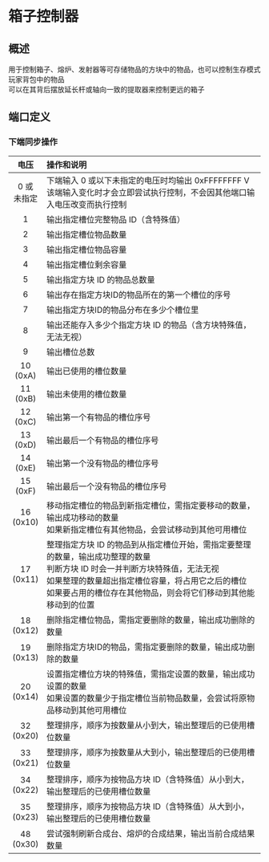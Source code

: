 <script setup lang="ts">
import ElectricConnection from "../../../components/ElectricElement/ElectricConnection";
import ElectricConnectorType from "../../../components/ElectricElement/ElectricConnectorType";
import ElectricConnectorDirection from "../../../components/ElectricElement/ElectricConnectorDirection";
import ElectricConnectionDisplayMode from "../../../components/ElectricElement/ElectricConnectionDisplayMode";
import IOPort from "../../../components/ElectricElement/IOPort";
import ElectricElement from "../../../components/ElectricElement/ElectricElement.vue";

let connections = [
    new ElectricConnection(ElectricConnectorDirection.Top, ElectricConnectorType.Output, ElectricConnectionDisplayMode.BitWidth, [
        new IOPort(1, 32, "输出结果", "因为结果经常为 0，所以默认输出 0xFFFFFFFF V，出错时也输出此结果")
    ]),
    new ElectricConnection(ElectricConnectorDirection.Right, ElectricConnectorType.Input, ElectricConnectionDisplayMode.StartAndEnd, [
        new IOPort(1, 8, "槽位", "指定控制第 n+1 个槽位"),
        new IOPort(9, 16, "数量", "指定要被控制的物品数量"),
        new IOPort(17, 17, "是否判断特殊值", "详见`方块特殊值`"),
        new IOPort(18, 18, "是否全部数量", "为 1 时忽略`指定数量`，改为尽可能控制所有符合条件的物品"),
        new IOPort(19, 19, "是否控制玩家背包", "为 0 时控制该电路板**背面**的箱子等可以存储物品的方块  \n为 1 时改为控制生存模式玩家的背包"),
        new IOPort(20, 24, "玩家序号", "当控制生存模式玩家的背包时，指定要控制第几个玩家的背包"),
        new IOPort(25, 32, "新槽位", "下端同步操作为`移动指定槽位的物品到新指定槽位`时的参数")
    ]),
        new ElectricConnection(ElectricConnectorDirection.Bottom, ElectricConnectorType.Input, ElectricConnectionDisplayMode.BitWidth, [
        new IOPort(1, 32, "同步操作", "另见下表")
    ]),
    new ElectricConnection(ElectricConnectorDirection.Left, ElectricConnectorType.Input, ElectricConnectionDisplayMode.StartAndEnd, [
        new IOPort(1, 10, "方块 ID", "如果该部分大于 0，将判断物品的方块 ID 是否与该部分相等"),
        new IOPort(11, 14, "空", "无作用"),
        new IOPort(15, 32, "方块特殊值", "如果`方块 ID`部分大于 0，且`是否判断特殊值`为 1，将判断物品的方块特殊值是否与该部分相等")
    ])
];
</script>

# 箱子控制器 <Badge text="v2.0"/>

## 概述

用于控制箱子、熔炉、发射器等可存储物品的方块中的物品，也可以控制生存模式玩家背包中的物品  
可以在其背后摆放延长杆或轴向一致的提取器来控制更远的箱子

## 端口定义

<ElectricElement imgAltPrefix="箱子控制器" :connections="connections" imgSrc="/images/expand/transportation/GVInventoryControllerBlock.webp"/>

### 下端同步操作

|      电压       | 操作和说明                                                                                                                                     |
|:-------------:|:------------------------------------------------------------------------------------------------------------------------------------------|
|  0 或<br/>未指定  | 下端输入 0 或以下未指定的电压时均输出 0xFFFFFFFF V<br/>该端输入变化时才会立即尝试执行控制，不会因其他端口输入电压改变而执行控制                                                                |
|       1       | 输出指定槽位完整物品 ID（含特殊值）                                                                                                                       |
|       2       | 输出指定槽位物品数量                                                                                                                                |
|       3       | 输出指定槽位物品容量                                                                                                                                |
|       4       | 输出指定槽位剩余容量                                                                                                                                |
|       5       | 输出指定方块 ID 的物品总数量                                                                                                                          |
|       6       | 输出存在指定方块ID的物品所在的第一个槽位的序号                                                                                                                  |
|       7       | 输出指定方块ID的物品分布在多少个槽位里                                                                                                                      |
|       8       | 输出还能存入多少个指定方块 ID 的物品（含方块特殊值，无法无视）                                                                                                         |
|       9       | 输出槽位总数                                                                                                                                    |
| 10<br/>(0xA)  | 输出已使用的槽位数量                                                                                                                                |
| 11<br/>(0xB)  | 输出未使用的槽位数量                                                                                                                                |
| 12<br/>(0xC)  | 输出第一个有物品的槽位序号                                                                                                                             |
| 13<br/>(0xD)  | 输出最后一个有物品的槽位序号                                                                                                                            |
| 14<br/>(0xE)  | 输出第一个没有物品的槽位序号                                                                                                                            |
| 15<br/>(0xF)  | 输出最后一个没有物品的槽位序号                                                                                                                           |
| 16<br/>(0x10) | 移动指定槽位的物品到新指定槽位，需指定要移动的数量，输出成功移动的数量<br/>如果新指定槽位有其他物品，会尝试移动到其他可用槽位                                                                         |
| 17<br/>(0x11) | 整理指定方块 ID 的物品到从指定槽位开始，需指定要整理的数量，输出成功整理的数量<br/>判断方块 ID 时会一并判断方块特殊值，无法无视<br/>如果整理的数量超出指定槽位容量，将占用它之后的槽位<br/>如果要占用的槽位存在其他物品，则会将它们移动到其他能移动到的位置 |
| 18<br/>(0x12) | 删除指定槽位物品，需指定要删除的数量，输出成功删除的数量                                                                                                              |
| 19<br/>(0x13) | 删除指定方块ID的物品，需指定要删除的数量，输出成功删除的数量                                                                                                           |
| 20<br/>(0x14) | 设置指定槽位方块的特殊值，需指定设置的数量，输出成功设置的数量<br/>如果设置的数量少于指定槽位当前物品数量，会尝试将原物品移动到其他可用槽位                                                                  |
| 32<br/>(0x20) | 整理排序，顺序为按数量从小到大，输出整理后的已使用槽位数量                                                                                                             |
| 33<br/>(0x21) | 整理排序，顺序为按数量从大到小，输出整理后的已使用槽位数量                                                                                                             |
| 34<br/>(0x22) | 整理排序，顺序为按物品方块 ID（含特殊值）从小到大，输出整理后的已使用槽位数量                                                                                                  |
| 35<br/>(0x23) | 整理排序，顺序为按物品方块 ID（含特殊值）从大到小，输出整理后的已使用槽位数量                                                                                                  |
| 48<br/>(0x30) | 尝试强制刷新合成台、熔炉的合成结果，输出当前合成结果数量                                                                                                              |